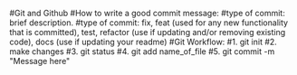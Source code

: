 #Git and Github
#How to write a good commit message:
#type of commit: brief description. 
#type of commit: fix, feat (used for any new functionality that is committed), test, refactor (use if updating and/or removing existing code), docs (use if updating your readme)
#Git Workflow: 
#1. git init
#2. make changes
#3. git status
#4. git add name_of_file
#5. git commit -m "Message here"
